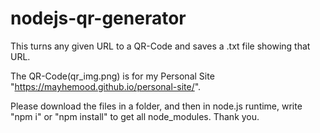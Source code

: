 # nodejs-qr-generator
This turns any given URL to a QR-Code and saves a .txt file showing that URL.

The QR-Code(qr_img.png) is for my Personal Site "https://mayhemood.github.io/personal-site/".

Please download the files in a folder, and then in node.js runtime, write "npm i" or "npm install" to get all node_modules. Thank you.
